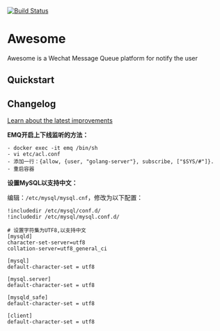 [![Build Status](https://travis-ci.org/angular/angular.svg?branch=master)](https://travis-ci.org/angular/angular)

# Awesome

Awesome is a Wechat Message Queue platform for notify the user

## Quickstart


## Changelog
[Learn about the latest improvements](https://github.com/vimeracke/awesomeProject/blob/master/CHANGELOG.md)





**EMQ开启上下线监听的方法：**
```
- docker exec -it emq /bin/sh
- vi etc/acl.conf
- 添加一行：{allow, {user, "golang-server"}, subscribe, ["$SYS/#"]}.
- 重启容器
```

**设置MySQL以支持中文：**

编辑：`/etc/mysql/mysql.cnf`，修改为以下配置：
```
!includedir /etc/mysql/conf.d/
!includedir /etc/mysql/mysql.conf.d/

# 设置字符集为UTF8,以支持中文
[mysqld]
character-set-server=utf8
collation-server=utf8_general_ci

[mysql]
default-character-set = utf8

[mysql.server]
default-character-set = utf8

[mysqld_safe]
default-character-set = utf8

[client]
default-character-set = utf8

```